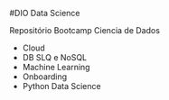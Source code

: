#DIO Data Science

Repositório Bootcamp Ciencia de Dados

- Cloud
- DB SLQ e NoSQL
- Machine Learning
- Onboarding
- Python Data Science
